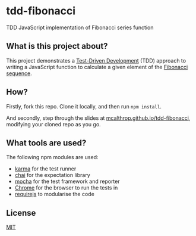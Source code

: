 # tdd-fibonacci

TDD JavaScript implementation of Fibonacci series function

## What is this project about?

This project demonstrates a [Test-Driven Development](https://en.wikipedia.org/wiki/Test-driven_development) (TDD) approach to writing a JavaScript function to calculate a given element of the [Fibonacci sequence](https://en.wikipedia.org/wiki/Fibonacci_number).

## How?

Firstly, fork this repo. Clone it locally, and then run `npm install`.

And secondly, step through the slides at [mcalthrop.github.io/tdd-fibonacci](http://mcalthrop.github.io/tdd-fibonacci/#1), modifying your cloned repo as you go.

## What tools are used?

The following npm modules are used:

- [karma](https://karma-runner.github.io/) for the test runner
- [chai](http://chaijs.com/api/bdd/) for the expectation library
- [mocha](https://mochajs.org/#getting-started) for the test framework and reporter
- [Chrome](https://www.google.com/chrome/) for the browser to run the tests in
- [requirejs](http://requirejs.org/) to modularise the code

## License

[MIT](LICENSE)
